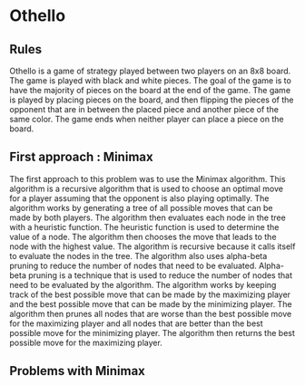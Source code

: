 # Othello

## Rules

Othello is a game of strategy played between two players on an 8x8 board. The game is played with black and white pieces. The goal of the game is to have the majority of pieces on the board at the end of the game. The game is played by placing pieces on the board, and then flipping the pieces of the opponent that are in between the placed piece and another piece of the same color. The game ends when neither player can place a piece on the board.

## First approach : Minimax

The first approach to this problem was to use the Minimax algorithm. This algorithm is a recursive algorithm that is used to choose an optimal move for a player assuming that the opponent is also playing optimally. The algorithm works by generating a tree of all possible moves that can be made by both players. The algorithm then evaluates each node in the tree with a heuristic function. The heuristic function is used to determine the value of a node. The algorithm then chooses the move that leads to the node with the highest value. The algorithm is recursive because it calls itself to evaluate the nodes in the tree. The algorithm also uses alpha-beta pruning to reduce the number of nodes that need to be evaluated. Alpha-beta pruning is a technique that is used to reduce the number of nodes that need to be evaluated by the algorithm. The algorithm works by keeping track of the best possible move that can be made by the maximizing player and the best possible move that can be made by the minimizing player. The algorithm then prunes all nodes that are worse than the best possible move for the maximizing player and all nodes that are better than the best possible move for the minimizing player. The algorithm then returns the best possible move for the maximizing player.

## Problems with Minimax

